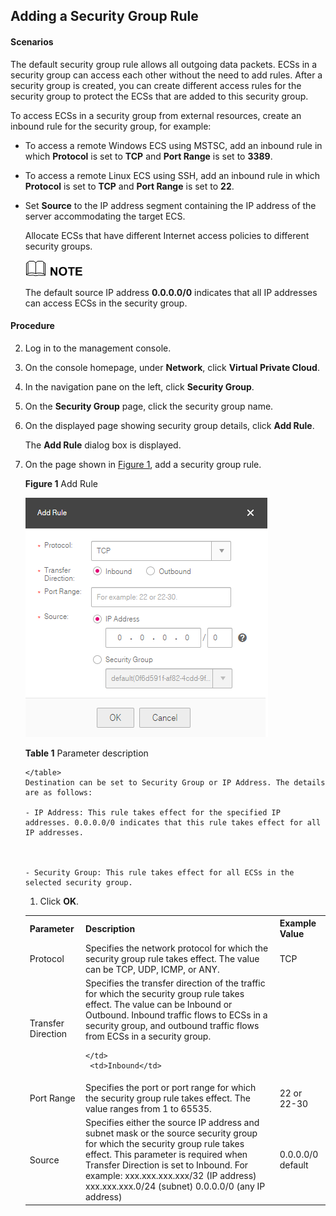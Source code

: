 ## Adding a Security Group Rule
#### Scenarios

The default security group rule allows all outgoing data packets. ECSs in a
security group can access each other without the need to add rules. After a
security group is created, you can create different access rules for the
security group to protect the ECSs that are added to this security group.

To access ECSs in a security group from external resources, create an inbound
rule for the security group, for example:

-   To access a remote Windows ECS using MSTSC, add an inbound rule in which
    **Protocol** is set to **TCP** and **Port Range** is set to **3389**.

-   To access a remote Linux ECS using SSH, add an inbound rule in which
    **Protocol** is set to **TCP** and **Port Range** is set to **22**.

-   Set **Source** to the IP address segment containing the IP address of the
    server accommodating the target ECS.

	Allocate ECSs that have different Internet access policies to different security groups.

	![](figure/NOTE.png)

	The default source IP address **0.0.0.0/0** indicates that all IP addresses can access ECSs in the security group.

#### Procedure

2.  Log in to the management console.

3.  On the console homepage, under **Network**, click **Virtual Private Cloud**.

4.  In the navigation pane on the left, click **Security Group**.

5.  On the **Security Group** page, click the security group name.

6.  On the displayed page showing security group details, click **Add Rule**.

	The **Add Rule** dialog box is displayed.

1.  On the page shown in <a href="#figure1">Figure 1</a>, add a security group rule.

    <a name="figure1">**Figure 1**</a> Add Rule

    ![](figure/2.2.5-Adding-a-Security-Group-Rule.png)


	 **Table 1** Parameter description

	<table>
      <tr>
         <th>Parameter</th>
         <th>Description</th>
         <th>Example Value</th>         
      
     </tr>
     <tr>
        <td>Protocol</td>
         <td>Specifies the network protocol for which the security group rule takes effect. The value can be TCP, UDP, ICMP, or ANY.</td>
         <td>TCP</td>
       
     </tr>
     <tr>
            <td>Transfer Direction</td>
         <td>Specifies the transfer direction of the traffic for which the security group rule takes effect. The value can be Inbound or Outbound.
		Inbound traffic flows to ECSs in a security group, and outbound traffic flows from ECSs in a security group.

		</td>
         <td>Inbound</td>
       
      
     </tr> 
     <tr>
           <td>Port Range</td>
         <td>Specifies the port or port range for which the security group rule takes effect. The value ranges from 1 to 65535.</td>
         <td>22 or 22-30</td>
       
       
        
     </tr> 
     <tr>
            <td>Source</td>
         <td>Specifies either the source IP address and subnet mask or the source security group for which the security group rule takes effect. This parameter is required when Transfer Direction is set to Inbound.
			For example:
			xxx.xxx.xxx.xxx/32 (IP address)
			xxx.xxx.xxx.0/24 (subnet)
			0.0.0.0/0 (any IP address)
</td>
         <td>0.0.0.0/0
		default
		</td>


	</table>
	Destination can be set to Security Group or IP Address. The details are as follows:

	- IP Address: This rule takes effect for the specified IP addresses. 0.0.0.0/0 indicates that this rule takes effect for all IP addresses.



	- Security Group: This rule takes effect for all ECSs in the selected security group.


1.  Click **OK**.

